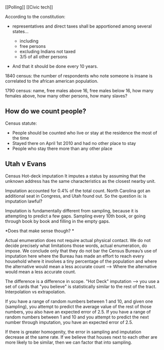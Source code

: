 [[Polling]]
[[Civic tech]]

According to the constitution:
- representatives and direct taxes shall be apportioned among several states...
	-	including
	-  free persons
	- excluding Indians not taxed
	- 3/5 of all other persons	

- And that it should be done every 10 years.

1840 census: the number of respondents who note someone is insane is correlated to the african american population.

1790 census: name, free males above 16, free males below 16, how many females above, how many other persons, how many slaves?

## How do we count people?

Census statute:
- People should be counted who live or stay at the residence the most of the time
- Stayed there on April 1st 2010 and had no other place to stay
- People who stay there more than any other place

## Utah v Evans
Census Hot-deck imputation
It imputes a status by assuming that the unknown address has the same characteristics as the closest nearby unit.

Imputation accounted for 0.4% of the total count. North Carolina got an additional seat in Congress, and Utah found out. So the question is: is imputation lawful?

Imputation is fundamentally different from sampling, because it is attempting to predict a few gaps. Sampling every 10th book, or going through book by book and filling in the empty gaps.

*Does that make sense though? *

Actual enumeration does not require actual physical contact.
We do not decide precisely what limitations those words, actual enumeration, do impose. We conclude only that they do not bar the Census Bureau’s use of imputation here where the Bureau has made an effort to reach every household where it involves a tiny percentage of the population and where the alternative would mean a less accurate count --> Where the alternative would mean a less accurate count.	

The difference is a difference in scope. "Hot Deck" imputation --> you use a set of cards that "you believe" is statistically similar to the rest of the tract. Interpolation vs extrapolation.

If you have a range of random numbers between 1 and 10, and given one (sampling), you attempt to predict the average value of the rest of those numbers, you also have an expected error of 2.5. If you have a range of random numbers between 1 and 10 and you attempt to predict the next number through imputation, you have an expected error of 2.5. 

If there is greater homogenity, the error in sampling and imputation decrease at the same rate. If we believe that houses next to each other are more likely to be similar, then we can factor that into sampling.


